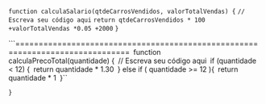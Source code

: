 ```function calculaSalario(qtdeCarrosVendidos, valorTotalVendas) {```
 ``// Escreva seu código aqui``
``return qtdeCarrosVendidos * 100 +valorTotalVendas *0.05 +2000``
``}``

```==============================================================================``
``function calculaPrecoTotal(quantidade) {``
  ``// Escreva seu código aqui``
  ``if (quantidade < 12) {``
    ``return quantidade * 1.30``
  ``} else if ( quantidade >= 12 ){``
    ``return quantidade * 1``
  ``}``
  
``}``